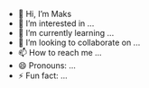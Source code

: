 - 👋 Hi, I’m Maks
- 👀 I’m interested in ...
- 🌱 I’m currently learning ...
- 💞️ I’m looking to collaborate on ...
- 📫 How to reach me ...
- 😄 Pronouns: ...
- ⚡ Fun fact: ...

<!---
Maximus-trade/Maximus-trade is a ✨ special ✨ repository because its `README.md` (this file) appears on your GitHub profile.
You can click the Preview link to take a look at your changes.
--->
